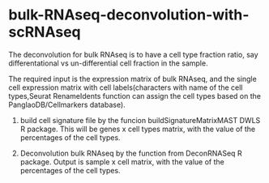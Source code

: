# bulk-RNAseq-deconvolution-with-scRNAseq
The deconvolution for bulk RNAseq is to have a cell type fraction ratio, say differentational vs un-differential cell fraction in the sample.


The required input is the expression matrix of bulk RNAseq, and the single cell expression matrix with cell labels(characters with name of the cell types,Seurat RenameIdents function can assign the cell types based on the PanglaoDB/Cellmarkers database).

1) build cell signature file by the funcion buildSignatureMatrixMAST DWLS R package. This will be genes x cell types matrix, with the value of the percentages of the cell types.

2) Deconvolution bulk RNAseq by the function from DeconRNASeq R package. Output is sample x cell matrix, with the value of the percentages of the cell types.

